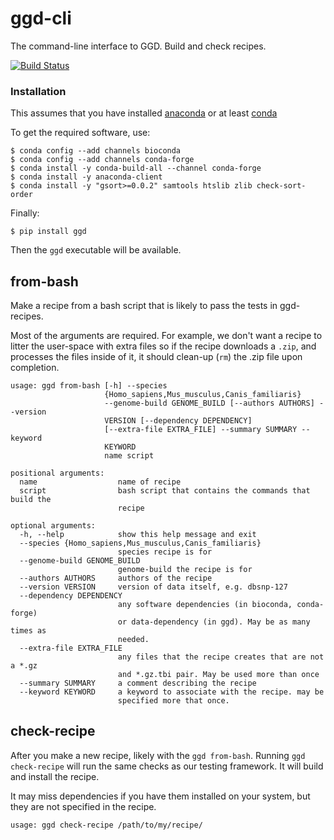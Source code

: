 # ggd-cli

The command-line interface to GGD. Build and check recipes.

[![Build Status](https://travis-ci.org/gogetdata/ggd-cli.svg?branch=master)](https://travis-ci.org/gogetdata/ggd-cli)

### Installation

This assumes that you have installed [anaconda](https://www.continuum.io/downloads) or at
least [conda](http://conda.pydata.org/docs/download.html)

To get the required software, use:

```
$ conda config --add channels bioconda
$ conda config --add channels conda-forge
$ conda install -y conda-build-all --channel conda-forge
$ conda install -y anaconda-client
$ conda install -y "gsort>=0.0.2" samtools htslib zlib check-sort-order
```

Finally:
```
$ pip install ggd
```

Then the `ggd` executable will be available.

## from-bash

Make a recipe from a bash script that is likely to pass the tests in ggd-recipes.

Most of the arguments are required. For example, we don't want a recipe to litter
the user-space with extra files so if the recipe downloads a `.zip`, and processes
the files inside of it, it should clean-up (`rm`) the .zip file upon completion.

```
usage: ggd from-bash [-h] --species
                     {Homo_sapiens,Mus_musculus,Canis_familiaris}
                     --genome-build GENOME_BUILD [--authors AUTHORS] --version
                     VERSION [--dependency DEPENDENCY]
                     [--extra-file EXTRA_FILE] --summary SUMMARY --keyword
                     KEYWORD
                     name script

positional arguments:
  name                  name of recipe
  script                bash script that contains the commands that build the
                        recipe

optional arguments:
  -h, --help            show this help message and exit
  --species {Homo_sapiens,Mus_musculus,Canis_familiaris}
                        species recipe is for
  --genome-build GENOME_BUILD
                        genome-build the recipe is for
  --authors AUTHORS     authors of the recipe
  --version VERSION     version of data itself, e.g. dbsnp-127
  --dependency DEPENDENCY
                        any software dependencies (in bioconda, conda-forge)
                        or data-dependency (in ggd). May be as many times as
                        needed.
  --extra-file EXTRA_FILE
                        any files that the recipe creates that are not a *.gz
                        and *.gz.tbi pair. May be used more than once
  --summary SUMMARY     a comment describing the recipe
  --keyword KEYWORD     a keyword to associate with the recipe. may be
                        specified more that once.

```

## check-recipe

After you make a new recipe, likely with the `ggd from-bash`. Running `ggd check-recipe` will
run the same checks as our testing framework. It will build and install the recipe.

It may miss dependencies if you have them installed on your system, but they are not specified in
the recipe.

```
usage: ggd check-recipe /path/to/my/recipe/
```

